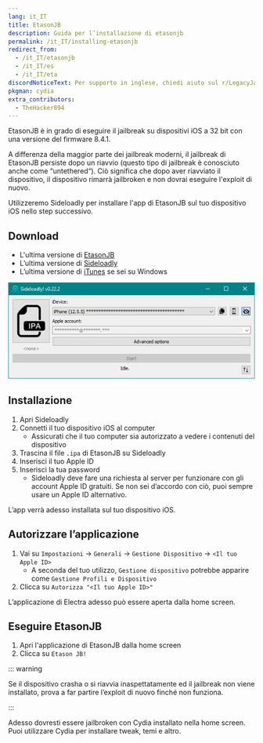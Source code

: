 ```yaml
---
lang: it_IT
title: EtasonJB
description: Guida per l’installazione di etasonjb
permalink: /it_IT/installing-etasonjb
redirect_from:
  - /it_IT/etasonjb
  - /it_IT/es
  - /it_IT/eta
discordNoticeText: Per supporto in inglese, chiedi aiuto sul r/LegacyJailbreak [Discord Server](http://discord.legacyjailbreak.com/).
pkgman: cydia
extra_contributors:
  - TheHacker894
---
```


EtasonJB è in grado di eseguire il jailbreak su dispositivi iOS a 32 bit con una versione del firmware 8.4.1.

A differenza della maggior parte dei jailbreak moderni, il jailbreak di EtasonJB persiste dopo un riavvio (questo tipo di jailbreak è conosciuto anche come “untethered“). Ciò significa che dopo aver riavviato il dispositivo, il dispositivo rimarrà jailbroken e non dovrai eseguire l'exploit di nuovo.

Utilizzeremo Sideloadly per installare l'app di EtasonJB sul tuo dispositivo iOS nello step successivo.

## Download

- L'ultima versione di [EtasonJB](https://etasonjb.tihmstar.net/)
- L’ultima versione di [Sideloadly](https://sideloadly.io/)
- L’ultima versione di [iTunes](https://www.apple.com/itunes/download/win32) se sei su Windows

![Uno screenshot dell’applicazione di Sideloadly (Windows)](/assets/images/sideloadly_win.png)

## Installazione

1. Apri Sideloadly
1. Connetti il tuo dispositivo iOS al computer
    - Assicurati che il tuo computer sia autorizzato a vedere i contenuti del dispositivo
1. Trascina il file `.ipa` di EtasonJB su Sideloadly
1. Inserisci il tuo Apple ID
1. Inserisci la tua password
    - Sideloadly deve fare una richiesta al server per funzionare con gli account Apple ID gratuiti. Se non sei d’accordo con ciò, puoi sempre usare un Apple ID alternativo.

L’app verrà adesso installata sul tuo dispositivo iOS.

## Autorizzare l’applicazione

1. Vai su `Impostazioni` -> `Generali` -> `Gestione Dispositivo` -> `<Il tuo Apple ID>`
    - A seconda del tuo utilizzo, `Gestione dispositivo` potrebbe apparire come `Gestione Profili e Dispositivo`
1. Clicca su `Autorizza "<Il tuo Apple ID>"`

L’applicazione di Electra adesso può essere aperta dalla home screen.

## Eseguire EtasonJB

1. Apri l'applicazione di EtasonJB dalla home screen
1. Clicca su `Etason JB!`

::: warning

Se il dispositivo crasha o si riavvia inaspettatamente ed il jailbreak non viene installato, prova a far partire l’exploit di nuovo finché non funziona.

:::

Adesso dovresti essere jailbroken con Cydia installato nella home screen. Puoi utilizzare Cydia per installare <router-link to="/it_IT/faq/#what-are-tweaks">tweak</router-link>, temi e altro.
